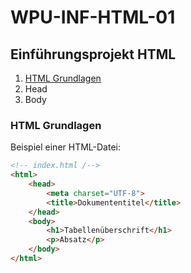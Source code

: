 # WPU-INF-HTML-01
 ## Einführungsprojekt HTML

1. [HTML Grundlagen](#html-grundlagen)
2. Head
3. Body

### HTML Grundlagen
Beispiel einer HTML-Datei:
````html
<!-- index.html /-->
<html>
    <head>
        <meta charset="UTF-8">
        <title>Dokumententitel</title>
    </head>
    <body>
        <h1>Tabellenüberschrift</h1>
        <p>Absatz</p>
    </body>
</html>
````